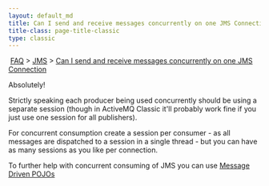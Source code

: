 ```yaml
---
layout: default_md
title: Can I send and receive messages concurrently on one JMS Connection 
title-class: page-title-classic
type: classic
---
```


 [FAQ](faq) > [JMS](jms) > [Can I send and receive messages concurrently on one JMS Connection](can-i-send-and-receive-messages-concurrently-on-one-jms-connection)


Absolutely!

Strictly speaking each producer being used concurrently should be using a separate session (though in ActiveMQ Classic it'll probably work fine if you just use one session for all publishers).

For concurrent consumption create a session per consumer - as all messages are dispatched to a session in a single thread - but you can have as many sessions as you like per connection.

To further help with concurrent consuming of JMS you can use [Message Driven POJOs](http://jencks.codehaus.org/Message+Driven+POJOs)

